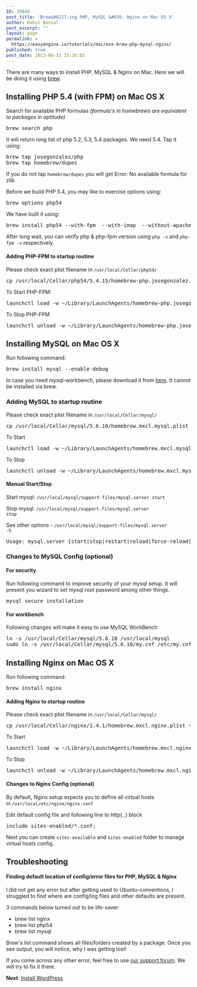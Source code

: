 ```yaml
---
ID: 39849
post_title: 'Brew&#8217;ing PHP, MySQL &#038; Nginx on Mac OS X'
author: Rahul Bansal
post_excerpt: ""
layout: page
permalink: >
  https://easyengine.io/tutorials/mac/osx-brew-php-mysql-nginx/
published: true
post_date: 2013-06-13 15:26:03
---
```

There are many ways to install PHP, MySQL &amp; Nginx on Mac. Here we will be doing it using <a href="http://brew.sh/">brew</a>.
<h2>Installing PHP 5.4 (with FPM) on Mac OS X</h2>
Search for available PHP formulas <em>(formula's in homebrews are equivalent to packages in aptitude)</em>
<pre class="no-highlight">brew search php</pre>
It will return long list of php 5.2, 5.3, 5.4 packages. We need 5.4. Tap it using:
<pre class="no-highlight">brew tap josegonzalez/php
brew tap homebrew/dupes</pre>
<p class="rtp-error">If you do not tap <code>homebrew/dupes</code> you will get Error: No available formula for zlib</p>
Before we build PHP 5.4, you may like to exercise options using:
<pre class="no-highlight">brew options php54</pre>
We have built it using:
<pre class="no-highlight">brew install php54 --with-fpm  --with-imap  --without-apache --with-debug</pre>
After long wait, you can verify php &amp; php-fpm version using <code>php -v</code> and <code>php-fpm -v</code> respectively.
<h4>Adding PHP-FPM to startup routine</h4>
Please check exact plist filename in <code>/usr/local/Cellar/php54/</code>
<pre>cp /usr/local/Cellar/php54/5.4.15/homebrew-php.josegonzalez.php54.plist ~/Library/LaunchAgents/</pre>
To Start PHP-FPM:
<pre>launchctl load -w ~/Library/LaunchAgents/homebrew-php.josegonzalez.php54.plist</pre>
To Stop PHP-FPM
<pre>launchctl unload -w ~/Library/LaunchAgents/homebrew-php.josegonzalez.php54.plist</pre>
<h2>Installing MySQL on Mac OS X</h2>
Run following command:
<pre class="no-highlight">brew install mysql --enable-debug</pre>
In case you need mysql-workbench, please download it from <a href="http://www.mysql.com/products/workbench/">here</a>. It cannot be installed via brew.
<h3>Adding MySQL to startup routine</h3>
Please check exact plist filename in <code>/usr/local/Cellar/mysql/</code>
<pre>cp /usr/local/Cellar/mysql/5.6.10/homebrew.mxcl.mysql.plist ~/Library/LaunchAgents/</pre>
To Start
<pre>launchctl load -w ~/Library/LaunchAgents/homebrew.mxcl.mysql.plist</pre>
To Stop
<pre>launchctl unload -w ~/Library/LaunchAgents/homebrew.mxcl.mysql.plist</pre>
<h4>Manual Start/Stop</h4>
Start mysql: <code>/usr/local/mysql/support-files/mysql.server start</code>

Stop mysql: <code>/usr/local/mysql/support-files/mysql.server stop</code>

See other options - <code>/usr/local/mysql/support-files/mysql.server -h </code>
<pre>Usage: mysql.server {start|stop|restart|reload|force-reload|status} [ MySQL server options ]</pre>
<h3>Changes to MySQL Config (optional)</h3>
<h4>For security</h4>
<div></div>
<div>Run following command to improve security of your mysql setup. It will present you wizard to set mysql root password among other things.</div>
<pre>mysql_secure_installation</pre>
<h4>For workbench</h4>
Following changes will make it easy to use MySQL WorkBench
<pre class="no-highlight">ln -s /usr/local/Cellar/mysql/5.6.10 /usr/local/mysql
sudo ln -s /usr/local/Cellar/mysql/5.6.10/my.cnf /etc/my.cnf</pre>
<h2>Installing Nginx on Mac OS X</h2>
Run following command:
<pre>brew install nginx</pre>
<h4>Adding Nginx to startup routine</h4>
Please check exact plist filename in <code>/usr/local/Cellar/mysql/</code>
<pre>cp /usr/local/Cellar/nginx/1.4.1/homebrew.mxcl.nginx.plist ~/Library/LaunchAgents/</pre>
To Start
<pre>launchctl load -w ~/Library/LaunchAgents/homebrew.mxcl.nginx.plist</pre>
To Stop
<pre>launchctl unload -w ~/Library/LaunchAgents/homebrew.mxcl.nginx.plist</pre>
<h4>Changes to Nginx Config (optional)</h4>
By default, Nginx setup expects you to define all virtual hosts in <code>/usr/local/etc/nginx/nginx.conf</code>

Edit default config file and following line to http{..} block
<pre class="no-highlight">include sites-enabled/*.conf;</pre>
<div></div>
<div>Next you can create <code>sites-available</code> and <code>sites-enabled</code> folder to manage virtual hosts config.</div>
<div></div>
<h2>Troubleshooting</h2>
<h4>Finding default location of config/error files for PHP, MySQL &amp; Nginx</h4>
I did not get any error but after getting used to Ubuntu-conventions, I struggled to find where are config/log files and other defaults are present.

3 commands below turned out to be life-saver:
<ul>
	<li>brew list nginx</li>
	<li>brew list php54</li>
	<li>brew list mysql</li>
</ul>
Brew's list command shows all files/folders created by a package. Once you see output, you will notice, why I was getting lost!

If you come across any other error, feel free to use <a href="https://easyengine.io/groups/wordpress-nginx/forum/">our support forum</a>. We will try to fix it there.

<strong>Next</strong>: <a href="https://easyengine.io/wordpress-nginx/tutorials/">Install WordPress</a>